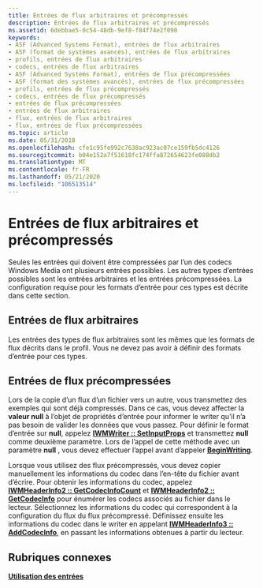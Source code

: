 ```yaml
---
title: Entrées de flux arbitraires et précompressés
description: Entrées de flux arbitraires et précompressés
ms.assetid: 6debbae5-0c54-48db-9ef8-f84f74e2f090
keywords:
- ASF (Advanced Systems Format), entrées de flux arbitraires
- ASF (format de systèmes avancés), entrées de flux arbitraires
- profils, entrées de flux arbitraires
- codecs, entrées de flux arbitraires
- ASF (Advanced Systems Format), entrées de flux précompressées
- ASF (format des systèmes avancés), entrées de flux précompressées
- profils, entrées de flux précompressés
- codecs, entrées de flux précompressés
- entrées de flux précompressées
- entrées de flux arbitraires
- flux, entrées de flux arbitraires
- flux, entrées de flux précompressées
ms.topic: article
ms.date: 05/31/2018
ms.openlocfilehash: cfe1c95fe992c7638ac923ac07ce159fb5dc4126
ms.sourcegitcommit: b04e152a7f51618fc174ffa872654623fe088db2
ms.translationtype: MT
ms.contentlocale: fr-FR
ms.lasthandoff: 05/21/2020
ms.locfileid: "106513514"
---
```

# <a name="arbitrary-and-precompressed-stream-inputs"></a>Entrées de flux arbitraires et précompressés

Seules les entrées qui doivent être compressées par l’un des codecs Windows Media ont plusieurs entrées possibles. Les autres types d’entrées possibles sont les entrées arbitraires et les entrées précompressées. La configuration requise pour les formats d’entrée pour ces types est décrite dans cette section.

## <a name="arbitrary-stream-inputs"></a>Entrées de flux arbitraires

Les entrées des types de flux arbitraires sont les mêmes que les formats de flux décrits dans le profil. Vous ne devez pas avoir à définir des formats d’entrée pour ces types.

## <a name="precompressed-stream-inputs"></a>Entrées de flux précompressées

Lors de la copie d’un flux d’un fichier vers un autre, vous transmettez des exemples qui sont déjà compressés. Dans ce cas, vous devez affecter la **valeur null** à l’objet de propriétés d’entrée pour informer le writer qu’il n’a pas besoin de valider les données que vous passez. Pour définir le format d’entrée sur **null**, appelez [**IWMWriter :: SetInputProps**](/previous-versions/windows/desktop/api/Wmsdkidl/nf-wmsdkidl-iwmwriter-setinputprops) et transmettez **null** comme deuxième paramètre. Lors de l’appel de cette méthode avec un paramètre **null** , vous devez effectuer l’appel avant d’appeler [**BeginWriting**](/previous-versions/windows/desktop/api/Wmsdkidl/nf-wmsdkidl-iwmwriter-beginwriting).

Lorsque vous utilisez des flux précompressés, vous devez copier manuellement les informations du codec dans l’en-tête du fichier avant d’écrire. Pour obtenir les informations du codec, appelez [**IWMHeaderInfo2 :: GetCodecInfoCount**](/previous-versions/windows/desktop/api/wmsdkidl/nf-wmsdkidl-iwmheaderinfo2-getcodecinfocount) et [**IWMHeaderInfo2 :: GetCodecInfo**](/previous-versions/windows/desktop/api/Wmsdkidl/nf-wmsdkidl-iwmheaderinfo2-getcodecinfo) pour énumérer les codecs associés au fichier dans le lecteur. Sélectionnez les informations du codec qui correspondent à la configuration du flux du flux précompressé. Définissez ensuite les informations du codec dans le writer en appelant [**IWMHeaderInfo3 :: AddCodecInfo**](/previous-versions/windows/desktop/api/Wmsdkidl/nf-wmsdkidl-iwmheaderinfo3-addcodecinfo), en passant les informations obtenues à partir du lecteur.

## <a name="related-topics"></a>Rubriques connexes

<dl> <dt>

[**Utilisation des entrées**](working-with-inputs.md)
</dt> </dl>

 

 




